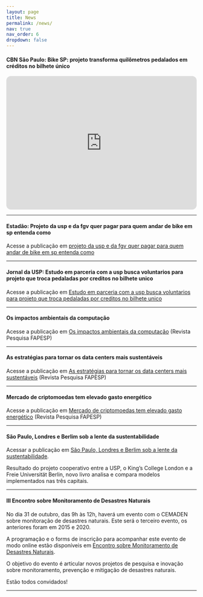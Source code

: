 ```yaml
---
layout: page
title: News
permalink: /news/
nav: true
nav_order: 6
dropdown: false
---
```


#### CBN São Paulo: Bike SP: projeto transforma quilômetros pedalados em créditos no bilhete único

<iframe style="border-radius:12px" src="https://open.spotify.com/embed/episode/3R7JuoQfMUCb6w1tlK6n2C?utm_source=generator" width="100%" height="352" frameBorder="0" allowfullscreen="" allow="autoplay; clipboard-write; encrypted-media; fullscreen; picture-in-picture" loading="lazy"></iframe>

---

#### Estadão: Projeto da usp e da fgv quer pagar para quem andar de bike em sp entenda como

Acesse a publicação em [projeto da usp e da fgv quer pagar para quem andar de bike em sp entenda como](https://www.estadao.com.br/sao-paulo/projeto-da-usp-e-da-fgv-quer-pagar-para-quem-andar-de-bike-em-sp-entenda-como/)

---

#### Jornal da USP: Estudo em parceria com a usp busca voluntarios para projeto que troca pedaladas por creditos no bilhete unico

Acesse a publicação em [Estudo em parceria com a usp busca voluntarios para projeto que troca pedaladas por creditos no bilhete unico](https://jornal.usp.br/universidade/estudo-em-parceria-com-a-usp-busca-voluntarios-para-projeto-que-troca-pedaladas-por-creditos-no-bilhete-unico/)

---

#### Os impactos ambientais da computação
Acesse a publicação em [Os impactos ambientais da computação](https://revistapesquisa.fapesp.br/os-impactos-ambientais-da-computacao/) (Revista Pesquisa FAPESP)

---

#### As estratégias para tornar os data centers mais sustentáveis
Acesse a publicação em [As estratégias para tornar os data centers mais sustentáveis](https://revistapesquisa.fapesp.br/as-estrategias-para-tornar-os-data-centers-mais-sustentaveis/) (Revista Pesquisa FAPESP)

---

#### Mercado de criptomoedas tem elevado gasto energético
Acesse a publicação em [Mercado de criptomoedas tem elevado gasto energético](https://revistapesquisa.fapesp.br/mercado-de-criptomoedas-tem-elevado-gasto-energetico/) (Revista Pesquisa FAPESP)

---

#### São Paulo, Londres e Berlim sob a lente da sustentabilidade

Acessar a publicação em [São Paulo, Londres e Berlim sob a lente da sustentabilidade](https://jornal.usp.br/universidade/sao-paulo-londres-e-berlim-sob-a-lente-da-sustentabilidade/).

Resultado do projeto cooperativo entre a USP, o King’s College London e a Freie Universität Berlin, novo livro analisa e compara modelos implementados nas três capitais.

---


#### III Encontro sobre Monitoramento de Desastres Naturais

No dia 31 de outubro, das 9h às 12h, haverá um evento com o CEMADEN sobre monitoração de desastres naturais. Este será o terceiro evento, os anteriores foram em 2015 e 2020.

A programação e o forms de inscrição para acompanhar este evento de modo online estão disponíveis em [Encontro sobre Monitoramento de Desastres Naturais](https://sites.google.com/view/monitoradesastres-2024).

O objetivo do evento é articular novos projetos de pesquisa e inovação sobre monitoramento, prevenção e mitigação de desastres naturais.

Estão todos convidados!

---
